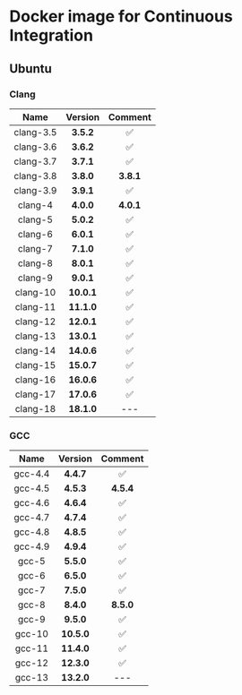 # Docker image for Continuous Integration

## Ubuntu

### Clang

|    Name    |   Version   |  Comment  |
|:----------:|:-----------:|:---------:|
| clang-3.5  |  **3.5.2**  |     ✅    |
| clang-3.6  |  **3.6.2**  |     ✅    |
| clang-3.7  |  **3.7.1**  |     ✅    |
| clang-3.8  |  **3.8.0**  | **3.8.1** |
| clang-3.9  |  **3.9.1**  |     ✅    |
|  clang-4   |  **4.0.0**  | **4.0.1** |
|  clang-5   |  **5.0.2**  |     ✅    |
|  clang-6   |  **6.0.1**  |     ✅    |
|  clang-7   |  **7.1.0**  |     ✅    |
|  clang-8   |  **8.0.1**  |     ✅    |
|  clang-9   |  **9.0.1**  |     ✅    |
|  clang-10  | **10.0.1**  |     ✅    |
|  clang-11  | **11.1.0**  |     ✅    |
|  clang-12  | **12.0.1**  |     ✅    |
|  clang-13  | **13.0.1**  |     ✅    |
|  clang-14  | **14.0.6**  |     ✅    |
|  clang-15  | **15.0.7**  |     ✅    |
|  clang-16  | **16.0.6**  |     ✅    |
|  clang-17  | **17.0.6**  |     ✅    |
|  clang-18  | **18.1.0**  |    ---    |

### GCC

|   Name    |   Version   |   Comment  |
|:---------:|:-----------:|:----------:|
|  gcc-4.4  |  **4.4.7**  |      ✅    |
|  gcc-4.5  |  **4.5.3**  | **4.5.4**  |
|  gcc-4.6  |  **4.6.4**  |      ✅    |
|  gcc-4.7  |  **4.7.4**  |      ✅    |
|  gcc-4.8  |  **4.8.5**  |      ✅    |
|  gcc-4.9  |  **4.9.4**  |      ✅    |
|   gcc-5   |  **5.5.0**  |      ✅    |
|   gcc-6   |  **6.5.0**  |      ✅    |
|   gcc-7   |  **7.5.0**  |      ✅    |
|   gcc-8   |  **8.4.0**  | **8.5.0**  |
|   gcc-9   |  **9.5.0**  |      ✅    |
|  gcc-10   | **10.5.0**  |      ✅    |
|  gcc-11   | **11.4.0**  |      ✅    |
|  gcc-12   | **12.3.0**  |      ✅    |
|  gcc-13   | **13.2.0**  |     ---    |
